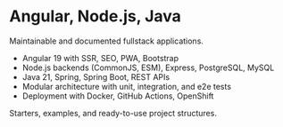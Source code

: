 # Angular, Node.js, Java

Maintainable and documented fullstack applications.

- Angular 19 with SSR, SEO, PWA, Bootstrap
- Node.js backends (CommonJS, ESM), Express, PostgreSQL, MySQL
- Java 21, Spring, Spring Boot, REST APIs
- Modular architecture with unit, integration, and e2e tests
- Deployment with Docker, GitHub Actions, OpenShift

Starters, examples, and ready-to-use project structures.